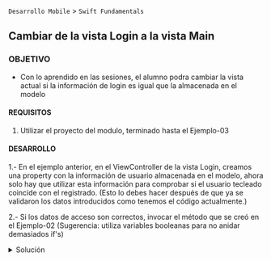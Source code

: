  

`Desarrollo Mobile` > `Swift Fundamentals`
​	
## Cambiar de la vista Login a la vista Main 

### OBJETIVO 

- Con lo aprendido en las sesiones, el alumno podra cambiar la vista actual si la información de login es igual que la almacenada en el modelo

#### REQUISITOS 

1. Utilizar el proyecto del modulo, terminado hasta el Ejemplo-03

#### DESARROLLO

1.- En el ejemplo anterior, en el ViewController de la vista Login, creamos una property con la información de usuario almacenada en el modelo, ahora solo hay que utilizar esta información para comprobar si el usuario tecleado coincide con el registrado. (Esto lo debes hacer después de que ya se validaron los datos introducidos como tenemos el código actualmente.)

2.- Si los datos de acceso son correctos, invocar el método que se creó en el Ejemplo-02 (Sugerencia: utiliza variables booleanas para no anidar demasiados if's)

<details>
        <summary>Solución</summary>
        <p>Este es el código del método IBAction que ya teníamos, el código que se agregó se resalta en negritas</p>
<p>
@IBAction func `continue`(_ sender: Any) {
   <b>var usernameOk = false
   var passwordOk = false</b>
   guard let username = username.text
   else {
       print ("no se puede continuar")
       return
   }
   guard let password = password.text
   else {
       print ("no se puede continuar")
       return
   }
   if username != "" {
       if username.count >= 10 {
           var tieneArroba = false
           for caracter in username {
               if caracter == "@" {
                   tieneArroba = true
               }
           }
           if tieneArroba {
               print ("todo ok con el username")
               <b>usernameOk = true</b>
           }
           else {
               print ("el nombre de usuario debe ser un correo válido")
               tipoError = 2
           }
       }
       else {
           print ("el nombre de usuario debe tener al menos 10 caracteres")
           tipoError = 2
       }
   }
   else {
       print ("el nombre de usuario no puede estar vacío")
       tipoError = 1
   }
   if password != "" {
       if password.count >= 10 {
           print ("todo ok con el password")
           <b>passwordOk = true</b>
       }
       else {
           print ("el password debe tener al menos 10 caracteres")
           tipoError = 4
       }
   }
   else {
       print ("el password no puede estar vacío")
       tipoError = 3
   }
   <b>if usernameOk && passwordOk {
       if model.user1.user == username && model.user1.pass == password {
           goToMainViewController()
       }
   }</b>
}
</p>
</details>
